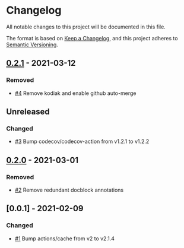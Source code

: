 # Changelog
All notable changes to this project will be documented in this file.

The format is based on [Keep a Changelog](https://keepachangelog.com/en/1.0.0/),
and this project adheres to [Semantic Versioning](https://semver.org/spec/v2.0.0.html).

<!-- changelog-linker -->

## [0.2.1] - 2021-03-12

### Removed

- [#4] Remove kodiak and enable github auto-merge

## Unreleased

### Changed

- [#3] Bump codecov/codecov-action from v1.2.1 to v1.2.2

## [0.2.0] - 2021-03-01

### Removed

- [#2] Remove redundant docblock annotations

## [0.0.1] - 2021-02-09

### Changed

- [#1] Bump actions/cache from v2 to v2.1.4

[#2]: https://github.com/laravel-interaction/bookmark/pull/2
[#1]: https://github.com/laravel-interaction/bookmark/pull/1
[0.2.0]: https://github.com/laravel-interaction/bookmark/compare/0.0.1...0.2.0
[#4]: https://github.com/laravel-interaction/bookmark/pull/4
[#3]: https://github.com/laravel-interaction/bookmark/pull/3
[0.2.1]: https://github.com/laravel-interaction/bookmark/compare/0.2.0...0.2.1
